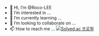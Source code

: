 - 👋 Hi, I’m @Roco-LEE
- 👀 I’m interested in ...
- 🌱 I’m currently learning ...
- 💞️ I’m looking to collaborate on ...
- 📫 How to reach me ...
[![Solved.ac 프로필](http://mazassumnida.wtf/api/v2/generate_badge?boj=roco_lee)](https://solved.ac/roco_lee)
<!---
Roco-LEE/Roco-LEE is a ✨ special ✨ repository because its `README.md` (this file) appears on your GitHub profile.
You can click the Preview link to take a look at your changes.
--->
